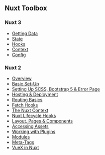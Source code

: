 ## Nuxt Toolbox

### Nuxt 3

- [Getting Data]()
- [State]()
- [Hooks]()
- [Context]()
- [Config]()

### Nuxt 2

- [Overview](https://github.com/Adamskoullos/Nuxt-Guide/blob/main/1-Overview.md)
- [Basic Set-Up](https://github.com/Adamskoullos/Nuxt-Guide/blob/main/2-Set-Up.md)
- [Setting Up SCSS, Bootstrap 5 & Error Page](https://github.com/Adamskoullos/Nuxt-Guide/blob/main/2-Set-Up-part-2.md)
- [Hosting & Deployment](https://github.com/Adamskoullos/Nuxt-Guide/blob/main/3-Hosting-And-Deployment.md)
- [Routing Basics](https://github.com/Adamskoullos/Nuxt-Guide/blob/main/5-Routing-Basics.md)
- [Fetch Hooks](https://github.com/Adamskoullos/Nuxt-Guide/blob/main/6-Fetch-Hooks.md)
- [The Nuxt Context](https://github.com/Adamskoullos/Nuxt-Guide/blob/main/7-Context.md)
- [Nuxt Lifecycle Hooks](https://github.com/Adamskoullos/Nuxt-Guide/blob/main/8-Lifecycle-Hooks.md)
- [Layout, Pages & Components](https://github.com/Adamskoullos/Nuxt-Guide/blob/main/9-Layouts-Pages-Components.md)
- [Accessing Assets](https://github.com/Adamskoullos/Nuxt-Guide/blob/main/10-Accessing-Assets.md)
- [Working with Plugins](https://github.com/Adamskoullos/Nuxt-Guide/blob/main/11-Plugins.md)
- [Modules](https://github.com/Adamskoullos/Nuxt-Guide/blob/main/12-Modules.md)
- [Meta-Tags](https://github.com/Adamskoullos/Nuxt-Guide/blob/main/13-Meta-Tags.md)
- [VueX in Nuxt](https://github.com/Adamskoullos/Nuxt-Guide/blob/main/14-VueX-Overview.md)
